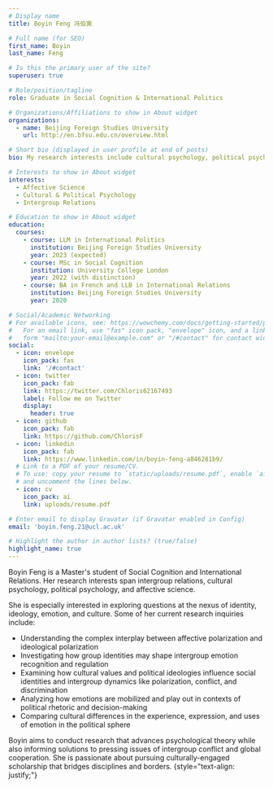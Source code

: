 ```yaml
---
# Display name
title: Boyin Feng 冯伯寅

# Full name (for SEO)
first_name: Boyin
last_name: Feng

# Is this the primary user of the site?
superuser: true

# Role/position/tagline
role: Graduate in Social Cognition & International Politics

# Organizations/Affiliations to show in About widget
organizations:
  - name: Beijing Foreign Studies University
    url: http://en.bfsu.edu.cn/overview.html

# Short bio (displayed in user profile at end of posts)
bio: My research interests include cultural psychology, political psychology, and intergroup relations.

# Interests to show in About widget
interests:
  - Affective Science
  - Cultural & Political Psychology
  - Intergroup Relations

# Education to show in About widget
education:
  courses:
    - course: LLM in International Politics
      institution: Beijing Foreign Studies University
      year: 2023 (expected)
    - course: MSc in Social Cognition
      institution: University College London
      year: 2022 (with distinction)
    - course: BA in French and LLB in International Relations
      institution: Beijing Foreign Studies University
      year: 2020

# Social/Academic Networking
# For available icons, see: https://wowchemy.com/docs/getting-started/page-builder/#icons
#   For an email link, use "fas" icon pack, "envelope" icon, and a link in the
#   form "mailto:your-email@example.com" or "/#contact" for contact widget.
social:
  - icon: envelope
    icon_pack: fas
    link: '/#contact'
  - icon: twitter
    icon_pack: fab
    link: https://twitter.com/Chloris62167493
    label: Follow me on Twitter
    display:
      header: true
  - icon: github
    icon_pack: fab
    link: https://github.com/ChlorisF
  - icon: linkedin
    icon_pack: fab
    link: https://www.linkedin.com/in/boyin-feng-a846281b9/
  # Link to a PDF of your resume/CV.
  # To use: copy your resume to `static/uploads/resume.pdf`, enable `ai` icons in `params.yaml`,
  # and uncomment the lines below.
  - icon: cv
    icon_pack: ai
    link: uploads/resume.pdf

# Enter email to display Gravatar (if Gravatar enabled in Config)
email: 'boyin.feng.21@ucl.ac.uk'

# Highlight the author in author lists? (true/false)
highlight_name: true
---
```

Boyin Feng is a Master's student of Social Cognition and International Relations. Her research interests span intergroup relations, cultural psychology, political psychology, and affective science.

She is especially interested in exploring questions at the nexus of identity, ideology, emotion, and culture. Some of her current research inquiries include:

- Understanding the complex interplay between affective polarization and ideological polarization<br>
- Investigating how group identities may shape intergroup emotion recognition and regulation<br>
- Examining how cultural values and political ideologies influence social identities and intergroup dynamics like polarization, conflict, and discrimination<br>
- Analyzing how emotions are mobilized and play out in contexts of political rhetoric and decision-making<br>
- Comparing cultural differences in the experience, expression, and uses of emotion in the political sphere<be>

Boyin aims to conduct research that advances psychological theory while also informing solutions to pressing issues of intergroup conflict and global cooperation. She is passionate about pursuing culturally-engaged scholarship that bridges disciplines and borders.
{style="text-align: justify;"}

